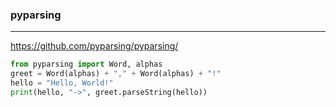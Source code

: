 ### pyparsing
---
https://github.com/pyparsing/pyparsing/

```py
from pyparsing import Word, alphas
greet = Word(alphas) + "," + Word(alphas) + "!"
hello = "Hello, World!"
print(hello, "->", greet.parseString(hello))
```

```
```

```
```


